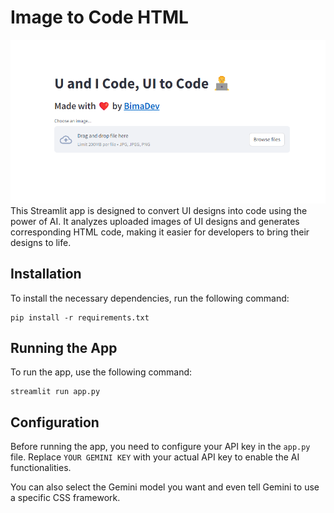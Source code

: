 # Image to Code HTML
<div aling="center">
<img src="src/result.png">
</div>
This Streamlit app is designed to convert UI designs into code using the power of AI. It analyzes uploaded images of UI designs and generates corresponding HTML code, making it easier for developers to bring their designs to life.

## Installation

To install the necessary dependencies, run the following command:

```
pip install -r requirements.txt
```

## Running the App

To run the app, use the following command:

```
streamlit run app.py
```

## Configuration

Before running the app, you need to configure your API key in the `app.py` file. Replace `YOUR GEMINI KEY` with your actual API key to enable the AI functionalities.

You can also select the Gemini model you want and even tell Gemini to use a specific CSS framework.
